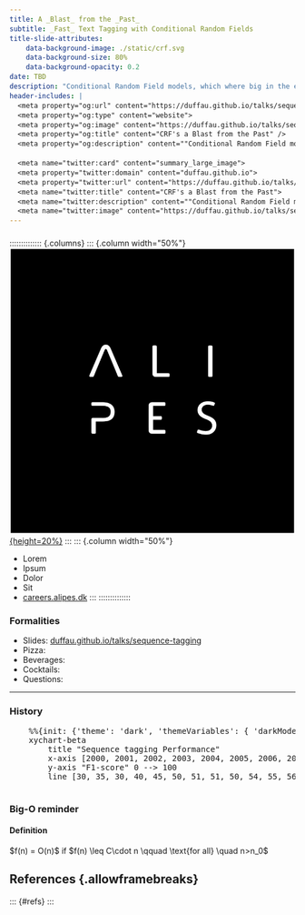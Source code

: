 ```yaml
---
title: A _Blast_ from the _Past_
subtitle: _Fast_ Text Tagging with Conditional Random Fields
title-slide-attributes:
    data-background-image: ./static/crf.svg
    data-background-size: 80%
    data-background-opacity: 0.2
date: TBD
description: "Conditional Random Field models, which where big in the early 2000's, are light weight and fast when it comes to sequence tagging. In this talk we investigate how they stack up against classical Transformers and LLMs, both in terms of accuracy and speed."
header-includes: |
  <meta property="og:url" content="https://duffau.github.io/talks/sequence-tagging/">
  <meta property="og:type" content="website">
  <meta property="og:image" content="https://duffau.github.io/talks/sequence-tagging/static/crf.svg" />
  <meta property="og:title" content="CRF's a Blast from the Past" />
  <meta property="og:description" content=""Conditional Random Field models, which where big in the early 2000's, are light weight fast when it comes to sequence tagging. In this talk we investigate how they stack up against classical Transformers and LLMs, both in terms of accuracy and speed." />
  
  <meta name="twitter:card" content="summary_large_image">
  <meta property="twitter:domain" content="duffau.github.io">
  <meta property="twitter:url" content="https://duffau.github.io/talks/sequence-tagging/">
  <meta name="twitter:title" content="CRF's a Blast from the Past">
  <meta name="twitter:description" content=""Conditional Random Field models, which where big in the early 2000's, are light weight fast when it comes to sequence tagging. In this talk we investigate how they stack up against classical Transformers and LLMs, both in terms of accuracy and speed.">
  <meta name="twitter:image" content="https://duffau.github.io/talks/sequence-tagging/static/crf.svg">
---
```


###

:::::::::::::: {.columns}
::: {.column width="50%"}
[![](./static/alipes-logo.svg){height=20%}](https://www.alipes.dk)
:::
::: {.column width="50%"}
- Lorem
- Ipsum
- Dolor
- Sit
- [careers.alipes.dk](https://careers.alipes.dk/) 
:::
::::::::::::::


### Formalities

- Slides: [duffau.github.io/talks/sequence-tagging](https://duffau.github.io/talks/sequence-tagging)
- Pizza: 
- Beverages:
- Cocktails: 
- Questions:


---

### History

<div class="mermaid">
  <pre>
    %%{init: {'theme': 'dark', 'themeVariables': { 'darkMode': true }}}%%
    xychart-beta
        title "Sequence tagging Performance"
        x-axis [2000, 2001, 2002, 2003, 2004, 2005, 2006, 2007, 2008, 2009, 2010, 2011]
        y-axis "F1-score" 0 --> 100
        line [30, 35, 30, 40, 45, 50, 51, 51, 50, 54, 55, 56]
  </pre>
</div>


### Big-O reminder

<div class="callout callout-blue">
  <h4 >Definition </h4>
  $f(n) = O(n)$ if
  $f(n) \leq C\cdot n \qquad \text{for all} \quad n>n_0$
</div>


## References {.allowframebreaks}
::: {#refs}
:::